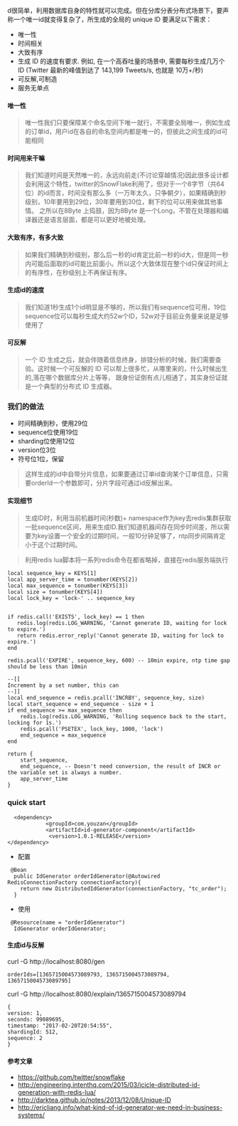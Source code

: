 d很简单，利用数据库自身的特性就可以完成。但在分库分表分布式场景下，要声称一个唯一id就变得复杂了，所生成的全局的 unique ID 要满足以下需求：

- 唯一性
- 时间相关
- 大致有序
- 生成 ID 的速度有要求. 例如, 在一个高吞吐量的场景中, 需要每秒生成几万个 ID (Twitter 最新的峰值到达了 143,199 Tweets/s, 也就是 10万+/秒)
- 可反解,可制造
- 服务无单点

#### 唯一性
> 唯一性我们只要保障某个命名空间下唯一就行，不需要全局唯一，例如生成的订单id，用户id在各自的命名空间内都是唯一的，但彼此之间生成的id可能相同

#### 时间用来干嘛
> 我们知道时间是天然唯一的，永远向前走(不讨论穿越情况)因此很多设计都会利用这个特性，twitter的SnowFlake利用了，但对于一个8字节（共64位）的id而言，时间没有那么多（一万年太久，只争朝夕），如果精确到秒级别，10年要用到29位，30年要用到30位，剩下的位可以用来做其他事情。
之所以在8Byte 上捣鼓，因为8Byte 是一个Long，不管在处理器和编译器还是语言层面，都是可以更好地被处理。

#### 大致有序，有多大致
> 如果我们精确到秒级别，那么后一秒的id肯定比前一秒的id大，但是同一秒内可能后面取的id可能比前面小。所以这个大致体现在整个id只保证时间上的有序性，在秒级别上不再保证有序。

#### 生成id的速度
> 我们知道1秒生成1个id明显是不够的，所以我们有sequence位可用，19位sequence位可以每秒生成大约52w个ID，52w对于目前业务量来说是足够使用了

#### 可反解
> 一个 ID 生成之后，就会伴随着信息终身，排错分析的时候，我们需要查验。这时候一个可反解的 ID 可以帮上很多忙，从哪里来的，什么时候出生的,落在哪个数据库分片上等等， 跟身份证倒有点儿相通了，其实身份证就是一个典型的分布式 ID 生成器。


### 我们的做法
- 时间精确到秒，使用29位
- sequence位使用19位
- sharding位使用12位
- version位3位
- 符号位1位，保留

> 这样生成的id中自带分片信息，如果要通过订单id查询某个订单信息，只需要orderId一个参数即可，分片字段可通过id反解出来。

#### 实现细节
> 生成ID时，利用当前机器时间(秒数)+ namespace作为key去redis集群获取一批sequence区间，用来生成ID.我们知道机器间存在同步时间差，所以需要为key设置一个安全的过期时间，一般10分钟足够了，ntp同步间隔肯定小于这个过期时间。

> 利用redis lua脚本将一系列redis命令在都省略掉，直接在redis服务端执行

```
local sequence_key = KEYS[1]
local app_server_time = tonumber(KEYS[2])
local max_sequence = tonumber(KEYS[3])
local size = tonumber(KEYS[4])
local lock_key = 'lock-' .. sequence_key


if redis.call('EXISTS', lock_key) == 1 then
   redis.log(redis.LOG_WARNING, 'Cannot generate ID, waiting for lock to expire.')
   return redis.error_reply('Cannot generate ID, waiting for lock to expire.')
end

redis.pcall('EXPIRE', sequence_key, 600) -- 10min expire, ntp time gap should be less than 10min

--[[
Increment by a set number, this can
--]]
local end_sequence = redis.pcall('INCRBY', sequence_key, size)
local start_sequence = end_sequence - size + 1
if end_sequence >= max_sequence then
    redis.log(redis.LOG_WARNING, 'Rolling sequence back to the start, locking for 1s.')
    redis.pcall('PSETEX', lock_key, 1000, 'lock')
    end_sequence = max_sequence
end

return {
    start_sequence,
    end_sequence, -- Doesn't need conversion, the result of INCR or the variable set is always a number.
    app_server_time
}

```

### quick start
```
  <dependency>
            <groupId>com.youzan</groupId>
            <artifactId>id-generator-component</artifactId>
             <version>1.0.1-RELEASE</version>
</dependency>
```

- 配置

```
 @Bean
  public IdGenerator orderIdGenerator(@Autowired RedisConnectionFactory connectionFactory){
    return new DistributedIdGenerator(connectionFactory, "tc_order");
  }
```
- 使用

```
 @Resource(name = "orderIdGenerator")
  IdGenerator orderIdGenerator;

```

#### 生成id与反解
curl -G http://localhost:8080/gen
```
orderIds=[1365715004573089793, 1365715004573089794, 1365715004573089795]
```

curl -G http://localhost:8080/explain/1365715004573089794

```
{
version: 1,
seconds: 99089695,
timestamp: "2017-02-20T20:54:55",
shardingId: 512,
sequence: 2
}

```

#### 参考文章
- https://github.com/twitter/snowflake
- http://engineering.intenthq.com/2015/03/icicle-distributed-id-generation-with-redis-lua/
- http://darktea.github.io/notes/2013/12/08/Unique-ID
- http://ericliang.info/what-kind-of-id-generator-we-need-in-business-systems/
